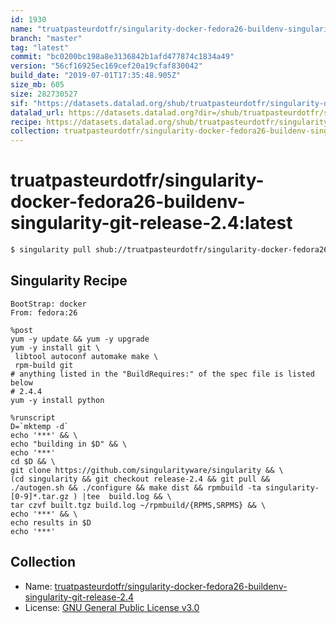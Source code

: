 ```yaml
---
id: 1930
name: "truatpasteurdotfr/singularity-docker-fedora26-buildenv-singularity-git-release-2.4"
branch: "master"
tag: "latest"
commit: "bc0200bc198a8e3136842b1afd477874c1834a49"
version: "56cf16925ec169cef20a19cfaf830042"
build_date: "2019-07-01T17:35:48.905Z"
size_mb: 605
size: 282730527
sif: "https://datasets.datalad.org/shub/truatpasteurdotfr/singularity-docker-fedora26-buildenv-singularity-git-release-2.4/latest/2019-07-01-bc0200bc-56cf1692/56cf16925ec169cef20a19cfaf830042.simg"
datalad_url: https://datasets.datalad.org?dir=/shub/truatpasteurdotfr/singularity-docker-fedora26-buildenv-singularity-git-release-2.4/latest/2019-07-01-bc0200bc-56cf1692/
recipe: https://datasets.datalad.org/shub/truatpasteurdotfr/singularity-docker-fedora26-buildenv-singularity-git-release-2.4/latest/2019-07-01-bc0200bc-56cf1692/Singularity
collection: truatpasteurdotfr/singularity-docker-fedora26-buildenv-singularity-git-release-2.4
---
```


# truatpasteurdotfr/singularity-docker-fedora26-buildenv-singularity-git-release-2.4:latest

```bash
$ singularity pull shub://truatpasteurdotfr/singularity-docker-fedora26-buildenv-singularity-git-release-2.4:latest
```

## Singularity Recipe

```singularity
BootStrap: docker
From: fedora:26

%post
yum -y update && yum -y upgrade
yum -y install git \
 libtool autoconf automake make \
 rpm-build git
# anything listed in the "BuildRequires:" of the spec file is listed below
# 2.4.4
yum -y install python

%runscript
D=`mktemp -d`
echo '***' && \
echo "building in $D" && \
echo '***' 
cd $D && \
git clone https://github.com/singularityware/singularity && \
(cd singularity && git checkout release-2.4 && git pull && ./autogen.sh && ./configure && make dist && rpmbuild -ta singularity-[0-9]*.tar.gz ) |tee  build.log && \
tar czvf built.tgz build.log ~/rpmbuild/{RPMS,SRPMS} && \
echo '***' && \
echo results in $D
echo '***'
```

## Collection

 - Name: [truatpasteurdotfr/singularity-docker-fedora26-buildenv-singularity-git-release-2.4](https://github.com/truatpasteurdotfr/singularity-docker-fedora26-buildenv-singularity-git-release-2.4)
 - License: [GNU General Public License v3.0](https://api.github.com/licenses/gpl-3.0)

